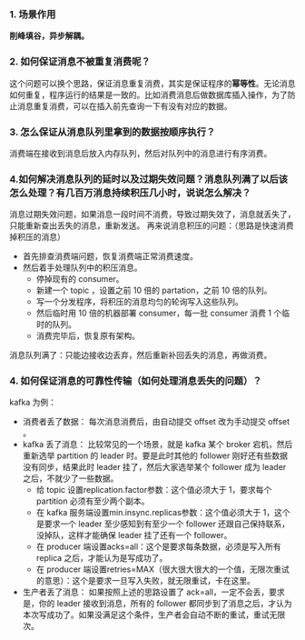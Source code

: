 ### 1. 场景作用

**削峰填谷，异步解耦。**

### 2. 如何保证消息不被重复消费呢？

这个问题可以换个思路，保证消息重复消费，其实是保证程序的**幂等性**。无论消息如何重复，程序运行的结果是一致的。比如消费消息后做数据库插入操作，为了防止消息重复消费，可以在插入前先查询一下有没有对应的数据。

### 3. 怎么保证从消息队列里拿到的数据按顺序执行？

消费端在接收到消息后放入内存队列，然后对队列中的消息进行有序消费。

### 4.如何解决消息队列的延时以及过期失效问题？消息队列满了以后该怎么处理？有几百万消息持续积压几小时，说说怎么解决？

消息过期失效问题，如果消息一段时间不消费，导致过期失效了，消息就丢失了，只能重新查出丢失的消息，重新发送。 再来说消息积压的问题：（思路是快速消费掉积压的消息）

*   首先排查消费端问题，恢复消费端正常消费速度。
*   然后着手处理队列中的积压消息。
    *   停掉现有的 consumer。
    *   新建一个 topic ，设置之前 10 倍的 partation，之前 10 倍的队列。
    *   写一个分发程序，将积压的消息均匀的轮询写入这些队列。
    *   然后临时用 10 倍的机器部署 consumer，每一批 consumer 消费 1 个临时的队列。
    *   消费完毕后，恢复原有架构。

消息队列满了：只能边接收边丢弃，然后重新补回丢失的消息，再做消费。

### 4. 如何保证消息的可靠性传输（如何处理消息丢失的问题）？

kafka 为例：

*   消费者丢了数据： 每次消息消费后，由自动提交 offset 改为手动提交 offset 。
*   kafka 丢了消息： 比较常见的一个场景，就是 kafka 某个 broker 宕机，然后重新选举 partition 的 leader 时。要是此时其他的 follower 刚好还有些数据没有同步，结果此时 leader 挂了，然后大家选举某个 follower 成为 leader 之后，不就少了一些数据。
    *   给 topic 设置replication.factor参数：这个值必须大于 1，要求每个 partition 必须有至少两个副本。
    *   在 kafka 服务端设置min.insync.replicas参数：这个值必须大于 1，这个是要求一个 leader 至少感知到有至少一个 follower 还跟自己保持联系，没掉队，这样才能确保 leader 挂了还有一个 follower。
    *   在 producer 端设置acks=all：这个是要求每条数据，必须是写入所有 replica 之后，才能认为是写成功了。
    *   在 producer 端设置retries=MAX（很大很大很大的一个值，无限次重试的意思）：这个是要求一旦写入失败，就无限重试，卡在这里。
*   生产者丢了消息： 如果按照上述的思路设置了 ack=all，一定不会丢，要求是，你的 leader 接收到消息，所有的 follower 都同步到了消息之后，才认为本次写成功了。如果没满足这个条件，生产者会自动不断的重试，重试无限次。